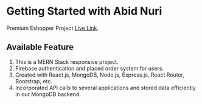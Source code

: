 # Getting Started with Abid Nuri

Premium Eshopper Project  [Live Link](https://premium-shopbd.web.app/).

## Available Feature

1.	This is a MERN Stack responsive project.
2.	Firebase authentication and placed order system for users.
3.	Created with React.js, MongoDB, Node.js, Express.js, React Router, Bootstrap, etc.
4.	Incorporated API calls to several applications and stored data efficiently in our MongoDB backend.
